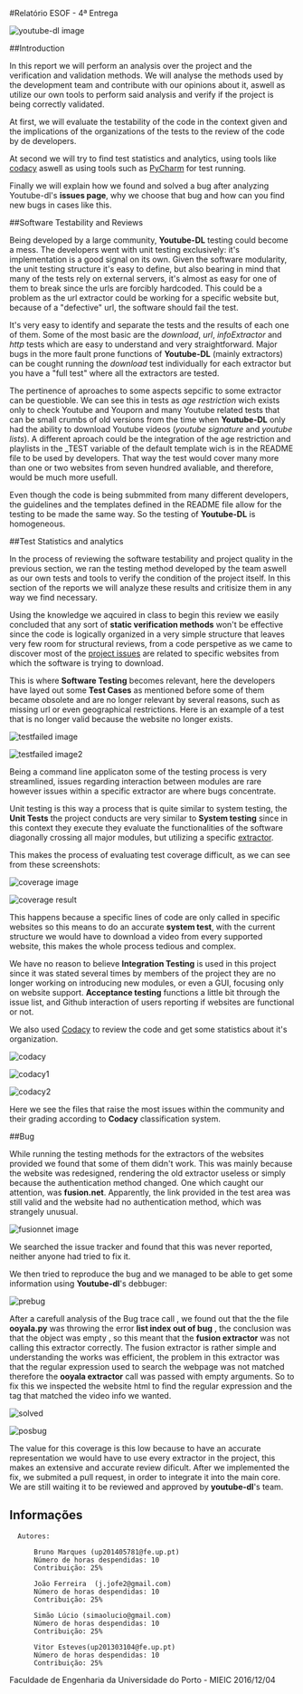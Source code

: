#Relatório ESOF - 4ª Entrega

![youtube-dl image](https://github.com/atomicscale/youtube-dl/blob/master/ESOF-Docs/images1/youtube-dl.jpg)

##Introduction

  In this report we will perform an analysis over the project and the verification and validation methods. We will analyse the methods used by the development team and contribute with our opinions about it, aswell as utilize our own tools to perform said analysis and verify if the project is being correctly validated.
  
  At first, we will evaluate the testability of the code in the context given and the implications of the organizations of the tests to the review of the code by de developers.
  
  At second we will try to find test statistics and analytics, using tools like [codacy](https://www.codacy.com/) aswell as using tools such as [PyCharm](https://www.jetbrains.com/pycharm/) for test running. 
  
  Finally we will explain how we found and solved a bug after analyzing Youtube-dl's **issues page**, why we choose that bug and how can you find new bugs in cases like this.

##Software Testability and Reviews

Being developed by a large community, **Youtube-DL** testing could become a mess. The developers went with unit testing exclusively: it's implementation is a good signal on its own. Given the software modularity, the unit testing structure it's easy to define, but also bearing in mind that many of the tests rely on external servers, it's almost as easy for one of them to break since the urls are forcibly hardcoded. This could be a problem as the url extractor could be working for a specific website but, because of a "defective" url, the software should fail the test.

It's very easy to identify and separate the tests and the results of each one of them. Some of the most basic are the _download_, _url_, _infoExtractor_ and _http_ tests which are easy to understand and very straightforward. Major bugs in the more fault prone functions of **Youtube-DL** (mainly extractors) can be cought running the _download_ test individually for each extractor but you have a "full test" where all the extractors are tested.

The pertinence of aproaches to some aspects sepcific to some extractor can be questioble. We can see this in tests as _age restriction_ wich exists only to check Youtube and Youporn and many Youtube related tests that can be small crumbs of old versions from the time when **Youtube-DL** only had the ability to download Youtube videos (_youtube signature_ and _youtube lists_). A different aproach could be the integration of the age restriction and playlists in the \_TEST variable of the default template wich is in the README file to be used by developers. That way the test would cover many more than one or two websites from seven hundred avaliable, and therefore, would be much more usefull.

Even though the code is being submmited from many different developers, the guidelines and the templates defined in the README file allow for the testing to be made the same way. So the testing of **Youtube-DL** is homogeneous.
  
##Test Statistics and analytics

 In the process of reviewing the software testability and project quality in the previous section, we ran the testing method developed by the team aswell as our own tests and tools to verify the condition of the project itself. In this section of the reports we will analyze these results and critisize them in any way we find necessary.
  
  Using the knowledge we aqcuired in class to begin this review we easily concluded that any sort of **static verification methods** won't be effective since the code is logically organized in a very simple structure that leaves very few room for structural reviews, from a code perspetive as we came to discover most of the [project issues](https://github.com/rg3/youtube-dl/issues) are related to specific websites from which the software is trying to download.
  
  This is where **Software Testing** becomes relevant, here the developers have layed out some **Test Cases** as mentioned before
some of them became obsolete and are no longer relevant by several reasons, such as missing url or even geographical restrictions. Here is an example of a test that is no longer valid because the website no longer exists.

![testfailed image](https://github.com/atomicscale/youtube-dl/blob/master/ESOF-Docs/images4/file1.png)

![testfailed image2](https://github.com/atomicscale/youtube-dl/blob/master/ESOF-Docs/images4/file2.png)


Being a command line applicaton some of the testing process is very streamlined, issues regarding interaction between modules are rare however issues within a specific extractor are where bugs concentrate.

Unit testing is this way a process that is quite similar to system testing, the **Unit Tests** the project conducts are very similar to **System testing** since in this context  they execute they evaluate the functionalities of the software diagonally crossing all major modules, but utilizing a specific [extractor](https://github.com/atomicscale/youtube-dl/tree/master/youtube_dl/extractor).

This makes the process of evaluating test coverage difficult, as we can see from these screenshots:
	
![coverage image](https://github.com/atomicscale/youtube-dl/blob/master/ESOF-Docs/images4/pre-coverage.png)

![coverage result](https://github.com/atomicscale/youtube-dl/blob/master/ESOF-Docs/images4/pos-final-coverage.png)

This happens because a specific lines of code are only called in specific websites so this means to do an accurate **system test**, with the current structure we would have to download a video from every supported website, this makes the whole process tedious and complex.

We have no reason to believe **Integration Testing** is used in this project since it was stated several times by members of the project they are no longer working on introducing new modules, or even a GUI, focusing only on website support.
**Acceptance testing** functions a little bit through the issue list, and Github interaction of users reporting if websites are functional or not.

We also used [Codacy](https://www.codacy.com/) to review the code and get some statistics about it's organization.

 ![codacy](https://github.com/atomicscale/youtube-dl/blob/master/ESOF-Docs/images4/codicy.png)
 
 ![codacy1](https://github.com/atomicscale/youtube-dl/blob/master/ESOF-Docs/images4/project_quality.png)
 
 ![codacy2](https://github.com/atomicscale/youtube-dl/blob/master/ESOF-Docs/images4/severity.png)
 
 Here we see the files that raise the most issues within the community and their grading according to **Codacy** classification system.

    
##Bug
  
  While running the testing methods for the extractors of the websites provided we found that some of them didn't work. This was mainly because the website was redesigned, rendering the old extractor useless or simply because the authentication method changed. One which caught our attention, was **fusion.net**. Apparently, the link provided in the test area was still valid and the website had no authentication method, which was strangely unusual.
  
  ![fusionnet image](https://github.com/atomicscale/youtube-dl/blob/master/ESOF-Docs/images4/Fusion-website.png)
  
  We searched the issue tracker and found that this was never reported, neither anyone had tried to fix it.
  
  We then tried to reproduce the bug and we managed to be able to get some information using **Youtube-dl**'s debbuger:
  
  ![prebug](https://github.com/atomicscale/youtube-dl/blob/master/ESOF-Docs/images4/pre-bug.png)
 
 After a carefull analysis of the Bug trace call , we found out that the the file **ooyala.py** was throwing the error  **list index out of bug** , the conclusion was that the object was empty , so this meant that the **fusion extractor** was not calling this extractor correctly.
 The fusion extractor is rather simple and understanding the works was efficient, the problem in this extractor was that the regular expression used to search the webpage was not matched therefore the **ooyala extractor** call was passed with empty arguments.
 So to fix this we inspected the website html to find the regular expression and the tag that matched the video info we wanted.
  
  ![solved](https://github.com/atomicscale/youtube-dl/blob/master/ESOF-Docs/images4/pos-fix.png)
  
  ![posbug](https://github.com/atomicscale/youtube-dl/blob/master/ESOF-Docs/images4/after-bug-fix.png)
  
 The value for this coverage is this low because to have an accurate representation we would have to use every extractor in the project, this makes an extensive and accurate review dificult.
  After we implemented the fix, we submited a pull request, in order to integrate it into the main core. We are still waiting it to be reviewed and approved by **youtube-dl**'s team.

## Informações
    
    
      Autores:
      
          Bruno Marques (up201405781@fe.up.pt)
          Número de horas despendidas: 10
          Contribuição: 25%
          
          João Ferreira  (j.jofe2@gmail.com)
          Número de horas despendidas: 10
          Contribuição: 25%
          
          Simão Lúcio (simaolucio@gmail.com)
          Número de horas despendidas: 10
          Contribuição: 25%
          
          Vitor Esteves(up201303104@fe.up.pt)
          Número de horas despendidas: 10
          Contribuição: 25%
          
          
Faculdade de Engenharia da Universidade do Porto - MIEIC
2016/12/04
